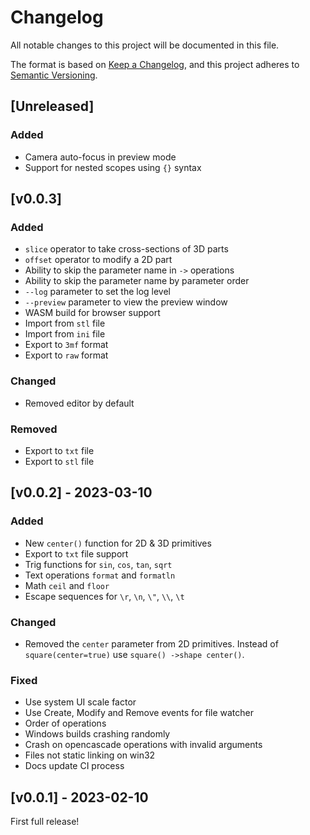 # Changelog

All notable changes to this project will be documented in this file.

The format is based on [Keep a Changelog](https://keepachangelog.com/en/1.0.0/),
and this project adheres to [Semantic Versioning](https://semver.org/spec/v2.0.0.html).

## [Unreleased]

### Added
- Camera auto-focus in preview mode
- Support for nested scopes using `{}` syntax

## [v0.0.3]

### Added
- `slice` operator to take cross-sections of 3D parts
- `offset` operator to modify a 2D part
- Ability to skip the parameter name in `->` operations
- Ability to skip the parameter name by parameter order
- `--log` parameter to set the log level
- `--preview` parameter to view the preview window
- WASM build for browser support
- Import from `stl` file
- Import from `ini` file
- Export to `3mf` format
- Export to `raw` format

### Changed
- Removed editor by default

### Removed
- Export to `txt` file
- Export to `stl` file

## [v0.0.2] - 2023-03-10

### Added
- New `center()` function for 2D & 3D primitives
- Export to `txt` file support
- Trig functions for `sin`, `cos`, `tan`, `sqrt`
- Text operations `format` and `formatln`
- Math `ceil` and `floor`
- Escape sequences for `\r`, `\n`, `\"`, `\\`, `\t`

### Changed
- Removed the `center` parameter from 2D primitives. Instead of 
`square(center=true)` use `square() ->shape center()`.

### Fixed
- Use system UI scale factor
- Use Create, Modify and Remove events for file watcher
- Order of operations
- Windows builds crashing randomly
- Crash on opencascade operations with invalid arguments
- Files not static linking on win32
- Docs update CI process

## [v0.0.1] - 2023-02-10

First full release!


